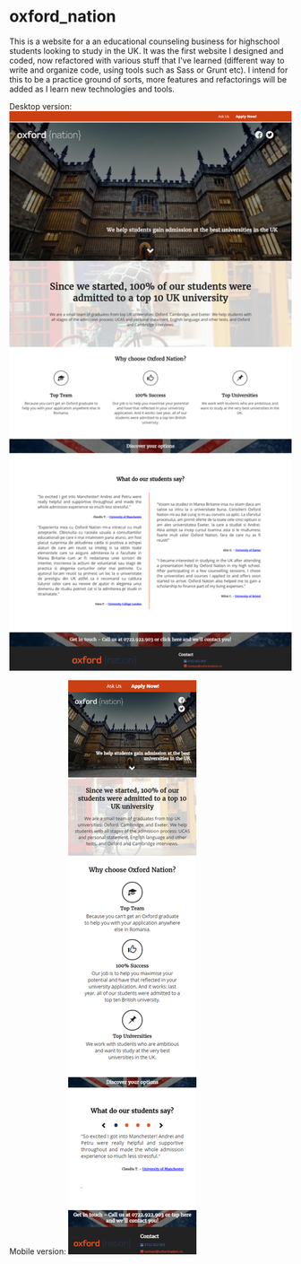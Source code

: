 # oxford_nation
This is a website for a an educational counseling business for highschool students looking to study in the UK.
It was the first website I designed and coded, now refactored with various stuff that I've learned (different way to write and organize code, using tools such as Sass or Grunt etc).
I intend for this to be a practice ground of sorts, more features and refactorings will be added as I learn new technologies and tools.

Desktop version:
![alt tag](screenshots/desktop.png)

Mobile version:
![alt tag](screenshots/mobile.png)  


 

